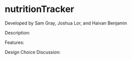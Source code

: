 # nutritionTracker

Developed by Sam Gray, Joshua Lor, and Haivan Benjamin

Description: 

Features:

Design Choice Discussion:
